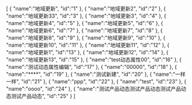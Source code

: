[
	{
		"name":"地域更新",
		"id":"1"
	},
	{
		"name":"地域更新2",
		"id":"2"
	},
	{
		"name":"地域更新33",
		"id":"3"
	},
	{
		"name":"地域更新3",
		"id":"4"
	},
	{
		"name":"地域更新4",
		"id":"5"
	},
	{
		"name":"地域更新5",
		"id":"6"
	},
	{
		"name":"地域更新6",
		"id":"7"
	},
	{
		"name":"地域更新7",
		"id":"8"
	},
	{
		"name":"地域更新8",
		"id":"9"
	},
	{
		"name":"地域更新9",
		"id":"10"
	},
	{
		"name":"地域更新10",
		"id":"11"
	},
	{
		"name":"地域更新11",
		"id":"12"
	},
	{
		"name":"地域更新1",
		"id":"13"
	},
	{
		"name":"地域更新12",
		"id":"14"
	},
	{
		"name":"地域更新13",
		"id":"15"
	},
	{
		"name":"test动态属性00",
		"id":"16"
	},
	{
		"name":"测试动态属性编辑",
		"id":"17"
	},
	{
		"name":"00000",
		"id":"18"
	},
	{
		"name":"****",
		"id":"19"
	},
	{
		"name":"测试新建",
		"id":"20"
	},
	{
		"name":"一样一样",
		"id":"21"
	},
	{
		"name":"ppp",
		"id":"22"
	},
	{
		"name":"test",
		"id":"23"
	},
	{
		"name":"oooo",
		"id":"24"
	},
	{
		"name":"测试产品动态测试产品动态测试产品动态测试产品动态",
		"id":"25"
	}
]